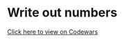 # Write out numbers
[Click here to view on Codewars](https://codewars.com/kata/52724507b149fa120600031d)